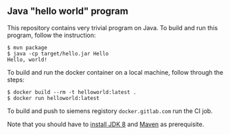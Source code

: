 Java "hello world" program
-----------------------------

This repository contains very trivial program on Java. To build and run this program, follow the instruction:

```console
$ mvn package
$ java -cp target/hello.jar Hello
Hello, world!
```

To build and run the docker container on a local machine, follow through the steps:

```console
$ docker build --rm -t helloworld:latest .
$ docker run helloworld:latest
```

To build and push to siemens registory `docker.gitlab.com` run the CI job.

Note that you should have to [install JDK 8](http://www.oracle.com/technetwork/java/javase/downloads/jdk8-downloads-2133151.html) and [Maven](https://maven.apache.org/install.html) as prerequisite.

